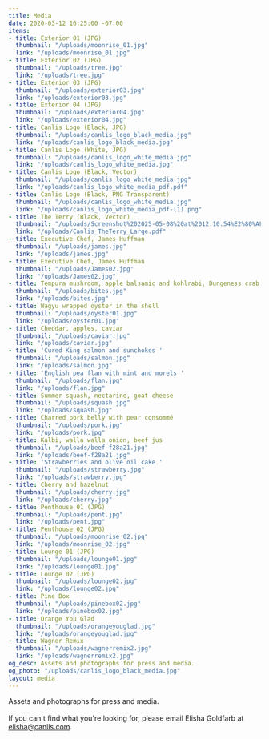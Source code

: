 ```yaml
---
title: Media
date: 2020-03-12 16:25:00 -07:00
items:
- title: Exterior 01 (JPG)
  thumbnail: "/uploads/moonrise_01.jpg"
  link: "/uploads/moonrise_01.jpg"
- title: Exterior 02 (JPG)
  thumbnail: "/uploads/tree.jpg"
  link: "/uploads/tree.jpg"
- title: Exterior 03 (JPG)
  thumbnail: "/uploads/exterior03.jpg"
  link: "/uploads/exterior03.jpg"
- title: Exterior 04 (JPG)
  thumbnail: "/uploads/exterior04.jpg"
  link: "/uploads/exterior04.jpg"
- title: Canlis Logo (Black, JPG)
  thumbnail: "/uploads/canlis_logo_black_media.jpg"
  link: "/uploads/canlis_logo_black_media.jpg"
- title: Canlis Logo (White, JPG)
  thumbnail: "/uploads/canlis_logo_white_media.jpg"
  link: "/uploads/canlis_logo_white_media.jpg"
- title: Canlis Logo (Black, Vector)
  thumbnail: "/uploads/canlis_logo_white_media.jpg"
  link: "/uploads/canlis_logo_white_media_pdf.pdf"
- title: Canlis Logo (Black, PNG Transparent)
  thumbnail: "/uploads/canlis_logo_white_media.jpg"
  link: "/uploads/canlis_logo_white_media_pdf-(1).png"
- title: The Terry (Black, Vector)
  thumbnail: "/uploads/Screenshot%202025-05-08%20at%2012.10.54%E2%80%AFPM.png"
  link: "/uploads/Canlis_TheTerry_Large.pdf"
- title: Executive Chef, James Huffman
  thumbnail: "/uploads/james.jpg"
  link: "/uploads/james.jpg"
- title: Executive Chef, James Huffman
  thumbnail: "/uploads/James02.jpg"
  link: "/uploads/James02.jpg"
- title: Tempura mushroom, apple balsamic and kohlrabi, Dungeness crab
  thumbnail: "/uploads/bites.jpg"
  link: "/uploads/bites.jpg"
- title: Wagyu wrapped oyster in the shell
  thumbnail: "/uploads/oyster01.jpg"
  link: "/uploads/oyster01.jpg"
- title: Cheddar, apples, caviar
  thumbnail: "/uploads/caviar.jpg"
  link: "/uploads/caviar.jpg"
- title: 'Cured King salmon and sunchokes '
  thumbnail: "/uploads/salmon.jpg"
  link: "/uploads/salmon.jpg"
- title: 'English pea flan with mint and morels '
  thumbnail: "/uploads/flan.jpg"
  link: "/uploads/flan.jpg"
- title: Summer squash, nectarine, goat cheese
  thumbnail: "/uploads/squash.jpg"
  link: "/uploads/squash.jpg"
- title: Charred pork belly with pear consommé
  thumbnail: "/uploads/pork.jpg"
  link: "/uploads/pork.jpg"
- title: Kalbi, walla walla onion, beef jus
  thumbnail: "/uploads/beef-f28a21.jpg"
  link: "/uploads/beef-f28a21.jpg"
- title: 'Strawberries and olive oil cake '
  thumbnail: "/uploads/strawberry.jpg"
  link: "/uploads/strawberry.jpg"
- title: Cherry and hazelnut
  thumbnail: "/uploads/cherry.jpg"
  link: "/uploads/cherry.jpg"
- title: Penthouse 01 (JPG)
  thumbnail: "/uploads/pent.jpg"
  link: "/uploads/pent.jpg"
- title: Penthouse 02 (JPG)
  thumbnail: "/uploads/moonrise_02.jpg"
  link: "/uploads/moonrise_02.jpg"
- title: Lounge 01 (JPG)
  thumbnail: "/uploads/lounge01.jpg"
  link: "/uploads/lounge01.jpg"
- title: Lounge 02 (JPG)
  thumbnail: "/uploads/lounge02.jpg"
  link: "/uploads/lounge02.jpg"
- title: Pine Box
  thumbnail: "/uploads/pinebox02.jpg"
  link: "/uploads/pinebox02.jpg"
- title: Orange You Glad
  thumbnail: "/uploads/orangeyouglad.jpg"
  link: "/uploads/orangeyouglad.jpg"
- title: Wagner Remix
  thumbnail: "/uploads/wagnerremix2.jpg"
  link: "/uploads/wagnerremix2.jpg"
og_desc: Assets and photographs for press and media.
og_photo: "/uploads/canlis_logo_black_media.jpg"
layout: media
---
```


Assets and photographs for press and media. <br><br>If you can't find what you're looking for, please email Elisha Goldfarb at [elisha@canlis.com](mailto:elisha@canlis.com).